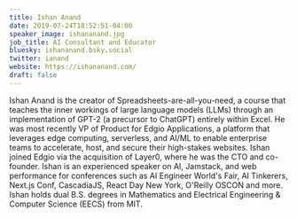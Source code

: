 ```yaml
---
title: Ishan Anand
date: 2019-07-24T18:52:51-04:00
speaker_image: ishananand.jpg
job_title: AI Consultant and Educator
bluesky: ishananand.bsky.social
twitter: ianand
website: https://ishananand.com/
draft: false
---
```


Ishan Anand is the creator of Spreadsheets-are-all-you-need, a course that teaches the inner workings of large language models (LLMs) through an implementation of GPT-2 (a precursor to ChatGPT) entirely within Excel. He was most recently VP of Product for Edgio Applications, a platform that leverages edge computing, serverless, and AI/ML to enable enterprise teams to accelerate, host, and secure their high-stakes websites. Ishan joined Edgio via the acquisition of Layer0, where he was the CTO and co-founder. Ishan is an experienced speaker on AI, Jamstack, and web performance for conferences such as AI Engineer World's Fair, AI Tinkerers, Next.js Conf, CascadiaJS, React Day New York, O'Reilly OSCON and more. Ishan holds dual B.S. degrees in Mathematics and Electrical Engineering & Computer Science (EECS) from MIT.
